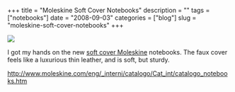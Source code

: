 +++
title = "Moleskine Soft Cover Notebooks"
description = ""
tags = ["notebooks"]
date = "2008-09-03"
categories = ["blog"]
slug = "moleskine-soft-cover-notebooks"
+++



  <div class="notebook-screenshot"><a href="http://www.moleskine.com/eng/_interni/catalogo/Cat_int/catalogo_notebooks.htm"><img src="/media/notebook/moleskine-softcover.jpg" class="notebook-image" /></a></div><p>I got my hands on the new <a href="http://www.moleskine.com/eng/_interni/catalogo/Cat_int/catalogo_notebooks.htm">soft cover Moleskine</a> notebooks. The faux cover feels like a luxurious thin leather, and is soft, but sturdy.</p>
    
  <a href="http://www.moleskine.com/eng/_interni/catalogo/Cat_int/catalogo_notebooks.htm">http://www.moleskine.com/eng/_interni/catalogo/Cat_int/catalogo_notebooks.htm</a>
